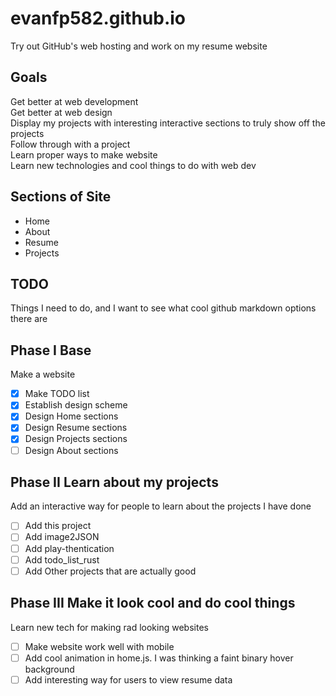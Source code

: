 # evanfp582.github.io
Try out GitHub's web hosting and work on my resume website

## Goals 
Get better at web development  
Get better at web design  
Display my projects with interesting interactive sections to truly show off the projects  
Follow through with a project  
Learn proper ways to make website  
Learn new technologies and cool things to do with web dev  

## Sections of Site
- Home
- About
- Resume
- Projects

## TODO
Things I need to do, and I want to see what cool github markdown options there are

## Phase I Base
Make a website
- [x] Make TODO list
- [x] Establish design scheme
- [x] Design Home sections
- [x] Design Resume sections
- [x] Design Projects sections
- [ ] Design About sections

## Phase II Learn about my projects
Add an interactive way for people to learn about the projects I have done 
- [ ] Add this project
- [ ] Add image2JSON
- [ ] Add play-thentication
- [ ] Add todo_list_rust
- [ ] Add Other projects that are actually good

## Phase III Make it look cool and do cool things
Learn new tech for making rad looking websites
- [ ] Make website work well with mobile
- [ ] Add cool animation in home.js. I was thinking a faint binary hover background 
- [ ] Add interesting way for users to view resume data